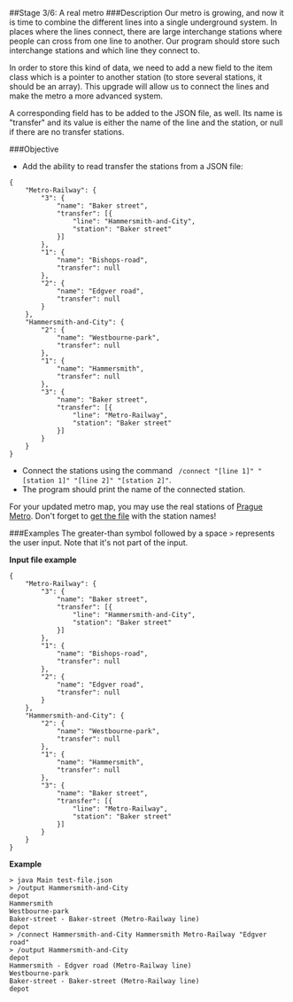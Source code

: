 ##Stage 3/6: A real metro
###Description
Our metro is growing, and now it is time to combine the different lines into a single underground system. In places where the lines connect, there are large interchange stations where people can cross from one line to another. Our program should store such interchange stations and which line they connect to.

In order to store this kind of data, we need to add a new field to the item class which is a pointer to another station (to store several stations, it should be an array). This upgrade will allow us to connect the lines and make the metro a more advanced system.

A corresponding field has to be added to the JSON file, as well. Its name is "transfer" and its value is either the name of the line and the station, or null if there are no transfer stations.

###Objective
* Add the ability to read transfer the stations from a JSON file:
```
{
    "Metro-Railway": {
        "3": {
            "name": "Baker street",
            "transfer": [{
                "line": "Hammersmith-and-City",
                "station": "Baker street"
            }]
        },
        "1": {
            "name": "Bishops-road",
            "transfer": null
        },
        "2": {
            "name": "Edgver road",
            "transfer": null
        }
    },
    "Hammersmith-and-City": {
        "2": {
            "name": "Westbourne-park",
            "transfer": null
        },
        "1": {
            "name": "Hammersmith",
            "transfer": null
        },
        "3": {
            "name": "Baker street",
            "transfer": [{
                "line": "Metro-Railway",
                "station": "Baker street"
            }]
        }
    }
}
```
* Connect the stations using the command ` /connect "[line 1]" "[station 1]" "[line 2]" "[station 2]"`.
* The program should print the name of the connected station.

For your updated metro map, you may use the real stations of [Prague Metro](https://en.wikipedia.org/wiki/Prague_Metro). Don't forget to [get the file](https://stepik.org/media/attachments/lesson/373079/prague_subway.json) with the station names!

###Examples
The greater-than symbol followed by a space `>` represents the user input. Note that it's not part of the input.

**Input file example**
```
{
    "Metro-Railway": {
        "3": {
            "name": "Baker street",
            "transfer": [{
                "line": "Hammersmith-and-City",
                "station": "Baker street"
            }]
        },
        "1": {
            "name": "Bishops-road",
            "transfer": null
        },
        "2": {
            "name": "Edgver road",
            "transfer": null
        }
    },
    "Hammersmith-and-City": {
        "2": {
            "name": "Westbourne-park",
            "transfer": null
        },
        "1": {
            "name": "Hammersmith",
            "transfer": null
        },
        "3": {
            "name": "Baker street",
            "transfer": [{
                "line": "Metro-Railway",
                "station": "Baker street"
            }]
        }
    }
}
```
**Example**
```
> java Main test-file.json
> /output Hammersmith-and-City
depot
Hammersmith
Westbourne-park
Baker-street - Baker-street (Metro-Railway line)
depot
> /connect Hammersmith-and-City Hammersmith Metro-Railway "Edgver road"
> /output Hammersmith-and-City
depot
Hammersmith - Edgver road (Metro-Railway line)
Westbourne-park
Baker-street - Baker-street (Metro-Railway line)
depot
```
